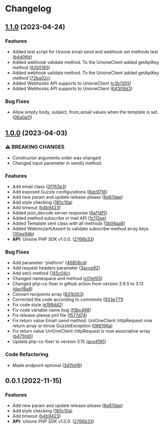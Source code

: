# Changelog

## [1.1.0](https://github.com/unione-repo/unione-php/compare/v1.0.0...v1.1.0) (2023-04-24)


### Features

* Added test script for Unione email send and webhook set methods test ([b4d0ffd](https://github.com/unione-repo/unione-php/commit/b4d0ffd6656aba438b6f8b22a5d489ca85f911e4))
* Added webhook validate method. To the UnioneClient added getApiKey method ([82b5165](https://github.com/unione-repo/unione-php/commit/82b51659f70a31379e2c80a43325f35bfff71bad))
* Added webhook validate method. To the UnioneClient added getApiKey method ([72ba02c](https://github.com/unione-repo/unione-php/commit/72ba02cc5553421cbded9c963a6d70b78bfc9f4a))
* Added Webhooks API supports to UnioneClient ([c3b7d55](https://github.com/unione-repo/unione-php/commit/c3b7d554a61ff36ab3bfe87dfd974e98b5f810b0))
* Added Webhooks API supports to UnioneClient ([64309d3](https://github.com/unione-repo/unione-php/commit/64309d375f19bc76026d013bae7161d2d846da55))


### Bug Fixes

* Allow empty body, subject, from_email values when the template is set. ([06a0a11](https://github.com/unione-repo/unione-php/commit/06a0a11ddf1472f3789d3f21cd4ed11c7d68e249))

## [1.0.0](https://github.com/unione-repo/unione-php/compare/v0.0.1...v1.0.0) (2023-04-03)


### ⚠ BREAKING CHANGES

* Constructor arguments order was changed
* Changed input parameter in send() method.

### Features

* Add email class ([0f763e3](https://github.com/unione-repo/unione-php/commit/0f763e33de1296ea27c686b10cb0b0bac9dfe4c4))
* Add exposed Guzzle configurations ([8dc9716](https://github.com/unione-repo/unione-php/commit/8dc971691c08511d15696fba1e6f4b83acbee914))
* Add new param and update release-please ([6e87dae](https://github.com/unione-repo/unione-php/commit/6e87daeb2eca0d0df9ea873d5b654083a154671b))
* Add style checking ([185c10a](https://github.com/unione-repo/unione-php/commit/185c10aa31d57c52c3e12e4beb5b42be2941c0bb))
* Add timeout ([b4b9423](https://github.com/unione-repo/unione-php/commit/b4b9423219e7c54566f8c1d78b940f7a97649d3f))
* Added json_decode server response ([6af1df5](https://github.com/unione-repo/unione-php/commit/6af1df593ba9a4ad4a5a54b5a2fb9b9d98275cd7))
* Added method subscribe in mail API ([1c112ee](https://github.com/unione-repo/unione-php/commit/1c112eec2bc9548a9f1ad81f7e1f6c6d8d507b19))
* Added Template sent class with all methods ([5b06aa8](https://github.com/unione-repo/unione-php/commit/5b06aa8af2b38eff6cb5794f59b6e876c82e8ace))
* Added Webmozart\Assert to validate subscribe method array keys ([30ee94b](https://github.com/unione-repo/unione-php/commit/30ee94b097cd733ac285399ccd32c3774546f8ed))
* **API:** Unione PHP SDK v1.0.0. ([2766b33](https://github.com/unione-repo/unione-php/commit/2766b33bf2458b59405a9ed49b0879fc31418925))


### Bug Fixes

* Add parameter 'platform' ([46856cd](https://github.com/unione-repo/unione-php/commit/46856cd48cfcfae1dda08785c378c79980bac159))
* Add request headers parameter ([3acce82](https://github.com/unione-repo/unione-php/commit/3acce82de2407254a8c47d7ff13590fdcec1697d))
* Add set() method ([145c04c](https://github.com/unione-repo/unione-php/commit/145c04c33d11863c50c352bc1e7d7cc1d9390636))
* Changed namespace and method ([c01ef05](https://github.com/unione-repo/unione-php/commit/c01ef05869964faecff759436ca66979c784e7ef))
* Changed php-cs-fixer in github action from version 3.9.5 to 3.13 ([dacf8a8](https://github.com/unione-repo/unione-php/commit/dacf8a81aacee7aa57708dae803c181fb81d5e14))
* Convert recipients array ([831b553](https://github.com/unione-repo/unione-php/commit/831b553b007e837972a133b29b68a5aa60ab31b4))
* Corrected the code according to comments ([933e771](https://github.com/unione-repo/unione-php/commit/933e7713b7111a81be8b59a86e46795f28779808))
* Fix code style ([e198dd2](https://github.com/unione-repo/unione-php/commit/e198dd24b25e56c07c41fd5fb51cbbfeb6b39d6f))
* Fix code variable name bug ([f0bc498](https://github.com/unione-repo/unione-php/commit/f0bc4986d1ccf2e43f3bfa3c50cef05bcfd1d785))
* Fix release-please.yml file ([f577d74](https://github.com/unione-repo/unione-php/commit/f577d740612c3c5760188707b6f8034ea07fb216))
* Fix return value Email::send method. UniOneClient::httpRequest now return array or throw GuzzleException ([066196a](https://github.com/unione-repo/unione-php/commit/066196a1517887abd1c6e796729f3526201129ae))
* Fix return value UniOneClient::httpRequest is now associative array ([b475fd0](https://github.com/unione-repo/unione-php/commit/b475fd0426eb44eb9e1021954b6f9be2d5037b67))
* Update php-cs-fixer to version 3.15 ([ace4195](https://github.com/unione-repo/unione-php/commit/ace4195709f89207d6c869dc61e2dac22d7d8226))


### Code Refactoring

* Made endpoint optional ([3d15d16](https://github.com/unione-repo/unione-php/commit/3d15d16d055a098def05b206531521167574ac7d))

## 0.0.1 (2022-11-15)


### Features

* Add new param and update release-please ([6e87dae](https://github.com/unione-repo/unione-php/commit/6e87daeb2eca0d0df9ea873d5b654083a154671b))
* Add style checking ([185c10a](https://github.com/unione-repo/unione-php/commit/185c10aa31d57c52c3e12e4beb5b42be2941c0bb))
* Add timeout ([b4b9423](https://github.com/unione-repo/unione-php/commit/b4b9423219e7c54566f8c1d78b940f7a97649d3f))
* **API:** Unione PHP SDK v1.0.0. ([2766b33](https://github.com/unione-repo/unione-php/commit/2766b33bf2458b59405a9ed49b0879fc31418925))
